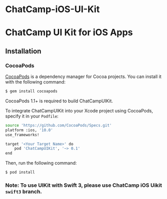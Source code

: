 # ChatCamp-iOS-UI-Kit
# ChatCamp UI Kit for iOS Apps
## Installation
### CocoaPods
[CocoaPods] is a dependency manager for Cocoa projects. You can install it with the following command:

```sh
$ gem install cocoapods
```
CocoaPods 1.1+ is required to build ChatCampUIKit.

To integrate ChatCampUIKit into your Xcode project using CocoaPods, specify it in your `Podfile`:

```sh
source 'https://github.com/CocoaPods/Specs.git'
platform :ios, '10.0'
use_frameworks!

target '<Your Target Name>' do
    pod 'ChatCampUIKit', '~> 0.1'
end
```
Then, run the following command:

```sh
$ pod install
```

### Note: To use UIKit with Swift 3, please use ChatCamp iOS Uikit `swift3` branch.

[CocoaPods]: <https://cocoapods.org/>

